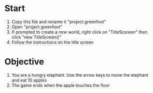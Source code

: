 # Start
1. Copy this file and rename it "project.greenfoot"
2. Open "project.greenfoot"
3. If prompted to create a new world, right click on "TitleScsreen" then click "new TitleScreen()"
4. Follow the instructions on the title screen

# Objective
1. You are a hungry elephant. Use the arrow keys to move the elephant and eat 10 apples
2. The game ends when the apple touches the floor